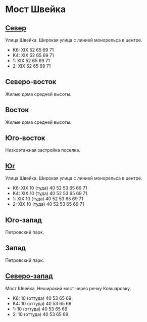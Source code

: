 # Мост Швейка

## [Север](./400050.md)

Улица Швейка.
Широкая улица с линией монорельса в центре.

* K6:   XIX
        52  65  69  71
* K4:   XIX
        52  65  69  71
* 1:    XIX
        52  65  69  71
* 2:    XIX
        52  65  69  71

## Северо-восток

Жилые дома средней высоты.

## Восток

Жилые дома средней высоты.

## Юго-восток

Низкоэтажная застройка поселка.

## [Юг](./400070.md)

Улица Швейка.
Широкая улица с линией монорельса в центре.

* K6:   XIX
        10 (туда)   40  52  53  65  69  71
* K4:   XIX
        10 (туда)   40  52  53  65  69  71
* 1:    XIX
        10 (туда)   40  52  53  65  69  71
* 2:    XIX
        10 (туда)   40  52  53  65  69  71

## Юго-запад

Петровский парк.

## Запад

Петровский парк.

## [Северо-запад](./397055.md)

Мост Швейка.
Неширокий мост через речку Ковшаровку.

* K6:   10 (оттуда) 40  53  65  69
* K4:   10 (оттуда) 40  53  65  69
* 1:    10 (оттуда) 40  53  65  69
* 2:    10 (оттуда) 40  53  65  69
